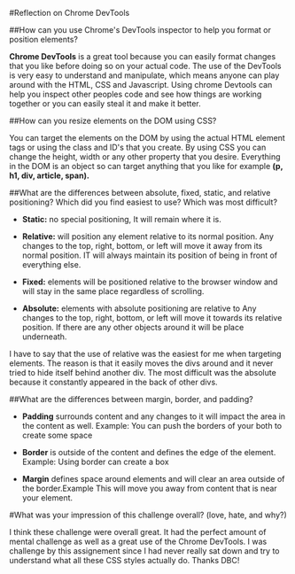 #Reflection on Chrome DevTools

##How can you use Chrome's DevTools inspector to help you format or position elements?

**Chrome DevTools** is a great tool because you can easily format changes that you like before doing so on your actual code. The use of the DevTools is very easy to understand and manipulate, which means anyone can play around with the HTML, CSS and Javascript. Using chrome Devtools can help you inspect other peoples code and see how things are working together or you can easily steal it and make it better.

##How can you resize elements on the DOM using CSS?

You can target the elements on the DOM by using the actual HTML element tags or using the class and ID's that you create. By using CSS you can change the height, width or any other property that you desire. Everything in the DOM is an object so can target anything that you like for example **(p, h1, div, article, span).**

##What are the differences between absolute, fixed, static, and relative positioning? Which did you find easiest to use? Which was most difficult?

* **Static:** no special positioning, It will remain where it is.

* **Relative:** will position any element relative to its normal position. Any changes to the top, right, bottom, or left will move it away from its normal position. IT will always maintain its position of being in front of everything else.

* **Fixed:** elements will be positioned relative to the browser window and will stay in the same place regardless of scrolling.

* **Absolute:** elements with absolute positioning are relative to Any changes to the top, right, bottom, or left will move it towards its relative position. If there are any other objects around it will be place underneath.

I have to say that the use of relative was the easiest for me when targeting elements. The reason is that it easily moves the divs around and it never tried to hide itself behind another div. The most difficult was the absolute because it constantly appeared in the back of other divs. 

##What are the differences between margin, border, and padding?

* **Padding** surrounds content and any changes to it will impact the area in the content as well. Example: You can push the borders of your both to create some space

* **Border** is outside of the content and defines the edge of the element. Example: Using border can create a box

* **Margin** defines space around elements and will clear an area outside of the border.Example This will move you away from content that is near your element.

#What was your impression of this challenge overall? (love, hate, and why?)

I think these challenge were overall great. It had the perfect amount of mental challenge as well as a great use of the Chrome DevTools. I was challenge by this assignement since I had never really sat down and try to understand what all these CSS styles actually do. Thanks DBC!
